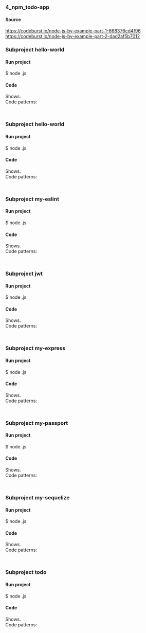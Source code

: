 ### 4_npm_todo-app 
#### Source
https://codeburst.io/node-js-by-example-part-1-668376cd4f96
https://codeburst.io/node-js-by-example-part-2-dad2af5b7012
### Subproject hello-world
#### Run project
$ node .js
#### Code
Shows.  
Code patterns:  
```json
```
```js
```
### Subproject hello-world
#### Run project
$ node .js
#### Code
Shows.  
Code patterns:  
```json
```
```js
```
### Subproject my-eslint
#### Run project
$ node .js
#### Code
Shows.  
Code patterns:  
```json
```
```js
```
### Subproject jwt
#### Run project
$ node .js
#### Code
Shows.  
Code patterns:  
```json
```
```js
```
### Subproject my-express
#### Run project
$ node .js
#### Code
Shows.  
Code patterns:  
```json
```
```js
```
### Subproject my-passport
#### Run project
$ node .js
#### Code
Shows.  
Code patterns:  
```json
```
```js
```
### Subproject my-sequelize
#### Run project
$ node .js
#### Code
Shows.  
Code patterns:  
```json
```
```js
```
### Subproject todo
#### Run project
$ node .js
#### Code
Shows.  
Code patterns:  
```json
```
```js
```


